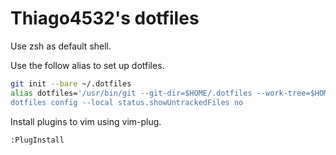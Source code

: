 # Thiago4532's dotfiles  

Use zsh as default shell.  

Use the follow alias to set up dotfiles.  
```bash
git init --bare ~/.dotfiles
alias dotfiles='/usr/bin/git --git-dir=$HOME/.dotfiles --work-tree=$HOME
dotfiles config --local status.showUntrackedFiles no
```  

Install plugins to vim using vim-plug.
```
:PlugInstall
```
